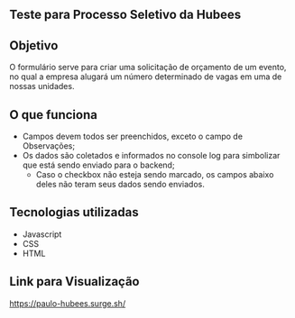 ## Teste para Processo Seletivo da Hubees

## Objetivo

O formulário serve para criar uma solicitação de orçamento de um evento, no qual a empresa alugará um número determinado de vagas em uma de nossas unidades.

## O que funciona
- Campos devem todos ser preenchidos, exceto o campo de Observações;
- Os dados são coletados e informados no console log para simbolizar que está sendo enviado para o backend;
    - Caso o checkbox não esteja sendo marcado, os campos abaixo deles não teram seus dados sendo enviados.

## Tecnologias utilizadas
 - Javascript
 - CSS
 - HTML
 
 ## Link para Visualização
 https://paulo-hubees.surge.sh/
